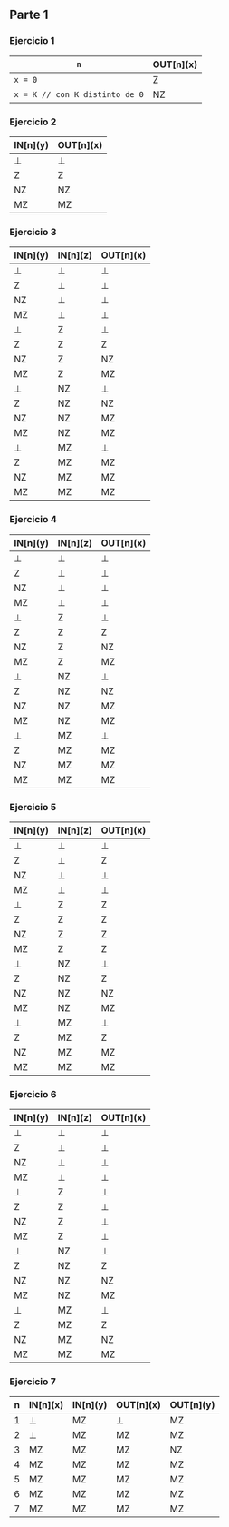 ## Parte 1

### Ejercicio 1

| `n`                            | OUT\[n\](x) |
|--------------------------------|-------------|
| `x = 0`                        | Z           |
| `x = K // con K distinto de 0` | NZ          |

### Ejercicio 2

<!-- x = y -->

| IN\[n\](y) | OUT\[n\](x) |
|------------|-------------|
| ⊥          | ⊥           |
| Z          | Z           |
| NZ         | NZ          |
| MZ         | MZ          |

### Ejercicio 3

<!-- (x = y + z) -->

| IN\[n\](y) | IN\[n\](z) | OUT\[n\](x) |
|------------|------------|-------------|
| ⊥          | ⊥          | ⊥           |
| Z          | ⊥          | ⊥           |
| NZ         | ⊥          | ⊥           |
| MZ         | ⊥          | ⊥           |
| ⊥          | Z          | ⊥           |
| Z          | Z          | Z           |
| NZ         | Z          | NZ          |
| MZ         | Z          | MZ          |
| ⊥          | NZ         | ⊥           |
| Z          | NZ         | NZ          |
| NZ         | NZ         | MZ          |
| MZ         | NZ         | MZ          |
| ⊥          | MZ         | ⊥           |
| Z          | MZ         | MZ          |
| NZ         | MZ         | MZ          |
| MZ         | MZ         | MZ          |

### Ejercicio 4

<!--  (x = y - z) -->

| IN\[n\](y) | IN\[n\](z) | OUT\[n\](x) |
|------------|------------|-------------|
| ⊥          | ⊥          | ⊥           |
| Z          | ⊥          | ⊥           |
| NZ         | ⊥          | ⊥           |
| MZ         | ⊥          | ⊥           |
| ⊥          | Z          | ⊥           |
| Z          | Z          | Z           |
| NZ         | Z          | NZ          |
| MZ         | Z          | MZ          |
| ⊥          | NZ         | ⊥           |
| Z          | NZ         | NZ          |
| NZ         | NZ         | MZ          |
| MZ         | NZ         | MZ          |
| ⊥          | MZ         | ⊥           |
| Z          | MZ         | MZ          |
| NZ         | MZ         | MZ          |
| MZ         | MZ         | MZ          |

### Ejercicio 5

<!-- (x = y * z) -->

<!-- REVISAR: ⊥ * Z -->

| IN\[n\](y) | IN\[n\](z) | OUT\[n\](x) |
|------------|------------|-------------|
| ⊥          | ⊥          | ⊥           |
| Z          | ⊥          | Z           |
| NZ         | ⊥          | ⊥           |
| MZ         | ⊥          | ⊥           |
| ⊥          | Z          | Z           |
| Z          | Z          | Z           |
| NZ         | Z          | Z           |
| MZ         | Z          | Z           |
| ⊥          | NZ         | ⊥           |
| Z          | NZ         | Z           |
| NZ         | NZ         | NZ          |
| MZ         | NZ         | MZ          |
| ⊥          | MZ         | ⊥           |
| Z          | MZ         | Z           |
| NZ         | MZ         | MZ          |
| MZ         | MZ         | MZ          |

### Ejercicio 6

<!-- (x = y / z) -->

| IN\[n\](y) | IN\[n\](z) | OUT\[n\](x) |
|------------|------------|-------------|
| ⊥          | ⊥          | ⊥           |
| Z          | ⊥          | ⊥           |
| NZ         | ⊥          | ⊥           |
| MZ         | ⊥          | ⊥           |
| ⊥          | Z          | ⊥           |
| Z          | Z          | ⊥           |
| NZ         | Z          | ⊥           |
| MZ         | Z          | ⊥           |
| ⊥          | NZ         | ⊥           |
| Z          | NZ         | Z           |
| NZ         | NZ         | NZ          |
| MZ         | NZ         | MZ          |
| ⊥          | MZ         | ⊥           |
| Z          | MZ         | Z           |
| NZ         | MZ         | NZ          |
| MZ         | MZ         | MZ          |

### Ejercicio 7

| n | IN\[n\](x) | IN\[n\](y) | OUT\[n\](x) | OUT\[n\](y) |
|---|------------|------------|-------------|-------------|
| 1 | ⊥          | MZ         | ⊥           | MZ          |
| 2 | ⊥          | MZ         | MZ          | MZ          |
| 3 | MZ         | MZ         | MZ          | NZ          |
| 4 | MZ         | MZ         | MZ          | MZ          |
| 5 | MZ         | MZ         | MZ          | MZ          |
| 6 | MZ         | MZ         | MZ          | MZ          |
| 7 | MZ         | MZ         | MZ          | MZ          |
